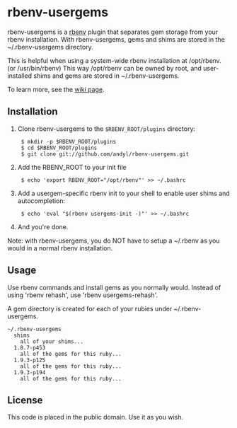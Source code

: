# rbenv-usergems

rbenv-usergems is a [rbenv][rbenv] plugin that separates gem storage from 
your rbenv installation.  With rbenv-usergems, gems and shims are stored 
in the ~/.rbenv-usergems directory.

This is helpful when using a system-wide rbenv installation at /opt/rbenv. 
(or /usr/bin/rbenv)  This way /opt/rbenv can be owned by root, and 
user-installed shims and gems are stored in ~/.rbenv-usergems.

To learn more, see the [wiki page](https://github.com/andyl/rbenv-usergems/wiki).

## Installation

1. Clone rbenv-usergems to the `$RBENV_ROOT/plugins` directory:

        $ mkdir -p $RBENV_ROOT/plugins
        $ cd $RBENV_ROOT/plugins
        $ git clone git://github.com/andyl/rbenv-usergems.git

2. Add the RBENV_ROOT to your init file

        $ echo 'export RBENV_ROOT="/opt/rbenv"' >> ~/.bashrc

3. Add a usergem-specific rbenv init to your shell to enable user shims and autocompletion:

        $ echo 'eval "$(rbenv usergems-init -)"' >> ~/.bashrc

4. And you're done.

Note: with rbenv-usergems, you do NOT have to setup a ~/.rbenv as you would in a normal 
rbenv installation.

## Usage

Use rbenv commands and install gems as you normally would.  Instead of using 'rbenv rehash',
use 'rbenv usergems-rehash'.

A gem directory is created for each of your rubies under ~/.rbenv-usergems.

    ~/.rbenv-usergems
      shims
        all of your shims...
      1.8.7-p453
        all of the gems for this ruby...
      1.9.3-p125
        all of the gems for this ruby...
      1.9.3-p194
        all of the gems for this ruby...

## License

This code is placed in the public domain.  Use it as you wish. 

[rbenv]: http://github.com/sstephenson/rbenv
